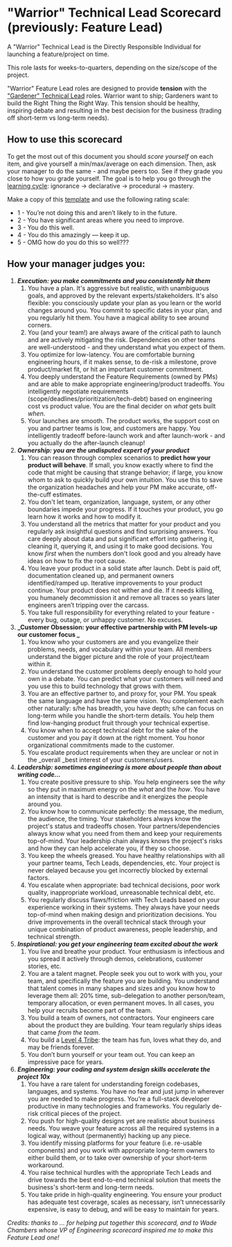 <h1>"Warrior" Technical Lead Scorecard (previously: Feature Lead)</h1>


A "Warrior" Technical Lead is the Directly Responsible Individual for launching a feature/project on time.

This role lasts for weeks-to-quarters, depending on the size/scope of the project.

"Warrior" Feature Lead roles are designed to provide **tension** with the ["Gardener" Technical Lead](https://github.com/dobromirmontauk/engineering-scorecards/blob/master/gardener_scorecard.md) roles. Warrior want to ship; Gardeners want to build the Right Thing the Right Way. This tension should be healthy, inspiring debate and resulting in the best decision for the business (trading off short-term vs long-term needs).

<h2>How to use this scorecard</h2>


To get the most out of this document you should _score yourself_ on each item, and give yourself a min/max/average on each dimension. Then, ask your manager to do the same - and maybe peers too. See if they grade you close to how you grade yourself. The goal is to help you go through the [learning cycle](http://www.cala.fsu.edu/modules/assessing_knowledge): ignorance → declarative → procedural → mastery. 

Make a copy of this [template](https://docs.google.com/spreadsheets/d/1PX61irzc6eCxgl2tzEzE6aKF92l7EoHcVac7Nb1Beko/edit#gid=0) and use the following rating scale:



*   1 - You’re not doing this and aren’t likely to in the future.
*   2 - You have significant areas where you need to improve.
*   3 - You do this well.
*   4 - You do this amazingly — keep it up.
*   5 - OMG how do you do this so well???

<h2>How your manager judges you:</h2>




1. **_Execution: you make commitments and you consistently hit them_**
    1. You have a plan. It's aggressive but realistic, with unambiguous goals, and approved by the relevant experts/stakeholders. It's also flexible: you consciously update your plan as you learn or the world changes around you. You commit to specific dates in your plan, and you regularly hit them. You have a magical ability to see around corners.
    2. You (and your team!) are always aware of the critical path to launch and are actively mitigating the risk. Dependencies on other teams are well-understood - and they understand what you expect of them.
    3. You optimize for low-latency. You are comfortable burning engineering hours, if it makes sense, to de-risk a milestone, prove product/market fit, or hit an important customer commitment.
    4. You deeply understand the Feature Requirements (owned by PMs) and are able to make appropriate engineering/product tradeoffs. You intelligently negotiate requirements (scope/deadlines/prioritization/tech-debt) based on engineering cost vs product value. You are the final decider on _what_ gets built _when_. 
    5. Your launches are smooth. The product works, the support cost on you and partner teams is low, and customers are happy. You intelligently tradeoff before-launch work and after launch-work - and you actually do the after-launch cleanup!
2. **_Ownership: you are the undisputed expert of your product_**
    1. You can reason through complex scenarios to **predict how your product will behave**. If small, you know exactly where to find the code that might be causing that strange behavior; if large, you know whom to ask to quickly build your own intuition. You use this to save the organization headaches and help your PM make accurate, off-the-cuff estimates.
    2. You don't let team, organization, language, system, or any other boundaries impede your progress. If it touches your product, you go learn how it works and how to modify it. 
    3. You understand all the metrics that matter for your product and you regularly ask insightful questions and find surprising answers. You care deeply about data and put significant effort into gathering it, cleaning it, querying it, and using it to make good decisions. You know _first_ when the numbers don't look good and you already have ideas on how to fix the root cause.
    4. You leave your product in a solid state after launch. Debt is paid off, documentation cleaned up, and permanent owners identified/ramped up. Iterative improvements to your product continue. Your product does not wither and die. If it needs killing, you humanely decommission it and remove all traces so years later engineers aren’t tripping over the carcass.
    5. You take full responsibility for everything related to your feature - every bug, outage, or unhappy customer. No excuses. 
3. **_Customer Obsession: your effective partnership with PM levels-up our customer focus  _**
    1. You know who your customers are and you evangelize their problems, needs, and vocabulary within your team. All members understand the bigger picture and the role of your project/team within it.
    2. You understand the customer problems deeply enough to hold your own in a debate. You can predict what your customers will need and you use this to build technology that grows with them.
    3. You are an effective partner to, and proxy for, your PM. You speak the same language and have the same vision. You complement each other naturally: s/he has breadth, you have depth; s/he can focus on long-term while you handle the short-term details. You help them find low-hanging product fruit through your technical expertise.
    4. You know when to accept technical debt for the sake of the customer and you pay it down at the right moment. You honor organizational commitments made to the customer.
    5. You escalate product requirements when they are unclear or not in the _overall _best interest of your customers/users.
4. **_Leadership: sometimes engineering is more about people than about writing code…_**
    1. You create positive pressure to ship. You help engineers see the _why_ so they put in maximum energy on the _what_ and the _how_. You have an intensity that is hard to describe and it energizes the people around you.
    2. You know how to communicate perfectly: the message, the medium, the audience, the timing. Your stakeholders always know the project's status and tradeoffs chosen. Your partners/dependencies always know what you need from them and keep your requirements top-of-mind. Your leadership chain always knows the project's risks and how they can help accelerate you, if they so choose.
    3. You keep the wheels greased. You have healthy relationships with all your partner teams, Tech Leads, dependencies, etc. Your project is never delayed because you get incorrectly blocked by external factors.
    4. You escalate when appropriate: bad technical decisions, poor work quality, inappropriate workload, unreasonable technical debt, etc. 
    5. You regularly discuss flaws/friction with Tech Leads based on your experience working in their systems. They always have your needs top-of-mind when making design and prioritization decisions. You drive improvements in the overall technical stack through your unique combination of product awareness, people leadership, and technical strength.
5. **_Inspirational: you get your engineering team excited about the work_**
    1. You live and breathe your product. Your enthusiasm is infectious and you spread it actively through demos, celebrations, customer stories, etc.
    2. You are a talent magnet. People seek you out to work with you, your team, and specifically the feature you are building. You understand that talent comes in many shapes and sizes and you know how to leverage them all: 20% time, sub-delegation to another person/team, temporary allocation, or even permanent moves. In all cases, you help your recruits become part of the team.
    3. You build a team of owners, not contractors. Your engineers care about the product they are building. Your team regularly ships ideas that came _from the team_. 
    4. You build a [Level 4 Tribe](https://en.wikipedia.org/wiki/Tribal_Leadership): the team has fun, loves what they do, and may be friends forever. 
    5. You don’t burn yourself or your team out. You can keep an impressive pace for years.
6. **_Engineering: your coding and system design skills accelerate the project 10x_**
    1. You have a rare talent for understanding foreign codebases, languages, and systems. You have no fear and just jump in wherever you are needed to make progress. You’re a full-stack developer productive in many technologies and frameworks. You regularly de-risk critical pieces of the project.
    2. You push for high-quality designs yet are realistic about business needs. You weave your feature across all the required systems in a logical way, without (permanently) hacking up any piece. 
    3. You identify missing platforms for your feature (i.e. re-usable components) and you work with appropriate long-term owners to either build them, or to take over ownership of your short-term workaround.
    4. You raise technical hurdles with the appropriate Tech Leads and drive towards the best end-to-end technical solution that meets the business's short-term and long-term needs. 
    5. You take pride in high-quality engineering. You ensure your product has adequate test coverage, scales as necessary, isn’t unnecessarily expensive, is easy to debug, and will be easy to maintain for years.

_Credits: thanks to … for helping put together this scorecard, and to Wade Chambers whose VP of Engineering scorecard inspired me to make this Feature Lead one!_


<!-- Docs to Markdown version 1.0β17 -->